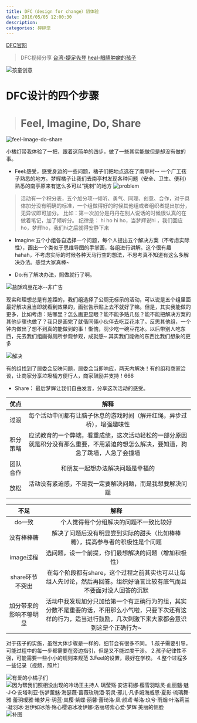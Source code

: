 ```yaml
---
title: DFC（design for change）初体验
date: 2016/05/05 12:00:30
description:
categories: 碎碎念
---
```

[DFC官网](http://dfcchina.net/index.html)

> DFC视频分享
[台湾-捷足先登](http://v.youku.com/v_show/id_XMTM1MjIwNTgyMA)
[heal-眼睛肿瘤的孩子](http://v.youku.com/v_show/id_XMTM1MjIwMzc2MA)

![孩童创意](https://raw.githubusercontent.com/scarqin/imageshack/main/images/20220223005814.png)
# DFC设计的四个步骤
> # Feel, Imagine, Do, Share 
![feel-image-do-share](https://raw.githubusercontent.com/scarqin/imageshack/main/images/20220223005824.png)


小橘灯带我体验了一把，跟着这简单的四步，做了一些其实能做但是却没有做的事。
* Feel:感受，感受身边的一些问题，橘子们把地点选在了南亭村-- 一个广工孩子熟悉的地方。梦辉橘子让我们去南亭村发现各种问题（安全、卫生、便利）
   熟悉的南亭原来有这么多可以“挑刺”的地方
![problem](https://raw.githubusercontent.com/scarqin/imageshack/main/images/20220223005831.png)
> 活动有一个积分表，五个加分项--倾听、勇气、同理、创意、合作，对于具体加分没有明确的标准，一个组做得好的时候其他组或者组织者提出加分，无异议即可加分。 比如：第一次加分是丹丹在别人说话的时候很认真的在做着笔记，加了倾听分。
  纪律是：  hi  ho hi  ho，当梦辉说hi ，我们回应ho，梦辉ho，我们hi之后就得安静下来

* Imagine:五个小组各自选择一个问题，每个人提出五个解决方案（不考虑实际性），画出一个类似于思维导图的手掌画，各组进行讲解。这个很有趣hahah，不考虑实际的时候各种天马行空的想法，不思考真不知道有这么多解决办法。感觉大家真棒~

* Do:有了解决办法，照做就行了啊。

![盐酥鸡豆花冰--非广告](https://raw.githubusercontent.com/scarqin/imageshack/main/images/20220223005839.png)


现实和理想总是有差距的，我们组选择了公厕无标示的活动，可以说是五个组里面最好解决且当即就看到效果的，画张告示贴上去不就好了嘛。但是，其实我能做的更多，比如考虑：贴哪里？怎么画更显眼？能不能多贴几张？能不能把解决方案的其他步骤也做了？我只是画完了就偕同倆小伙伴去吃豆花冰了。反思其他组，一个钟内做出了想不到真的能做到的事！惭愧，罚少吃一碗豆花冰。以后带别人吃东西，先去我们组画得厕所参观参观，成就感~ 其实我们能做的东西比我们想象的更多

![解决](https://raw.githubusercontent.com/scarqin/imageshack/main/images/20220223005846.png)

有的组找到了居委会反映问题，居委会当即响应，两天内解决！有的组和商家洽谈，让商家分享垃圾桶方便行人，商家鼓励并支持！666

* Share： 最后梦辉让我们自由发言，分享这次活动的感受。

|优点| 解释 | 
|:-----:|:----:|
| 过渡|每个活动中间都有让脑子休息的游戏时间（解开红绳，异步过桥），增强趣味性  |
| 积分策略|应试教育的一个弊端，看重成绩，这次活动轻松的一部分原因就是积分没有那么重要，不用紧迫的想怎么解决，要知道，狗急了跳墙，人急了会撞墙 |
| 团队合作 | 和朋友一起想办法解决问题是幸福的 | 
| 放松|  活动没有紧迫感，不是我一定要解决问题，而是我想要解决问题  |

|不足| 解释 | 
|:-----:|:----:|
| do一致| 个人觉得每个分组解决的问题不一致比较好|
| 没有棒棒糖| 解决了问题后没有明显尝到实际的甜头（比如棒棒糖），提高参与者的积极性是个问题|
|image过程| 选问题，设一个前提，你们最想解决的问题（增加积极性） |
| share环节不突出 | 在每个阶段都有share，这个过程之前其实也可以让每组人先讨论，然后再回答。组织好语言比较有底气而且不要面对没人回答的沉默 | 
| 加分带来的影响不够明显 | 活动中我发现加分只加给第一个有正确行为的组，其实分数不是重要的话，不用那么小气啦，只要下次还有这样的行为，适当进行鼓励，几次刺激下来大家都会意识到这是个正确行为~  |

对于孩子的实施，虽然大体步骤是一样的，细节会有很多不同。
1.孩子需要引导，可能过程中的每一步都需要在旁边指引，但是又不能过度干涉。
2.孩子纪律性不强，可能需要一些小小的规则来规范
3.Feel的设置，最好在学校。
4.整个过程多一些记录（视频，照片）

![有爱的小橘子们](https://raw.githubusercontent.com/scarqin/imageshack/main/images/20220223005902.png)
![因为帮我们照相没出现的冷场王主持人
璃莹殇·安洁莉娜·樱雪羽晗灵·血丽魑·魅·J·Q·安塔利亚·伤梦薰魅·海瑟薇·蔷薇玫瑰泪·羽灵·邪儿·凡多姆海威恩·夏影·琉璃舞·雅·蕾玥瑷雅·曦梦月·玥蓝·岚樱·紫蝶·丽馨·蕾琦洛·凤·颜鸢·希洛·玖兮·雨烟·叶洛莉兰·凝羽冰·泪伊如冰落·殇心樱语冰凌伊娜·洛丽塔紫心爱·梦辉 
美丽的侧脸](https://raw.githubusercontent.com/scarqin/imageshack/main/images/20220223005913.png)
![补图](https://raw.githubusercontent.com/scarqin/imageshack/main/images/20220223005920.png)